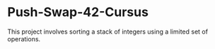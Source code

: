 # Push-Swap-42-Cursus
This project involves sorting a stack of integers using a limited set of operations.
